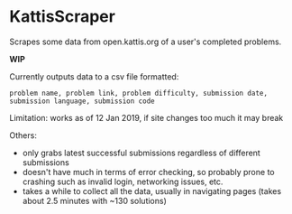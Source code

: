 # KattisScraper
Scrapes some data from open.kattis.org of a user's completed problems.

**WIP**

Currently outputs data to a csv file formatted:

    problem name, problem link, problem difficulty, submission date, submission language, submission code
    
Limitation: works as of 12 Jan 2019, if site changes too much it may break

Others:

* only grabs latest successful submissions regardless of different submissions
* doesn't have much in terms of error checking, so probably prone to crashing such as invalid login, networking issues, etc.
* takes a while to collect all the data, usually in navigating pages (takes about 2.5 minutes with ~130 solutions)
